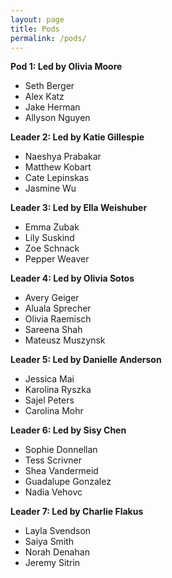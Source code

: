 ```yaml
---
layout: page
title: Pods
permalink: /pods/
---
```


**Pod 1: Led by Olivia Moore**
- Seth Berger
- Alex Katz
- Jake Herman
- Allyson Nguyen

**Leader 2: Led by Katie Gillespie**
- Naeshya Prabakar
- Matthew Kobart
- Cate Lepinskas
- Jasmine Wu

**Leader 3: Led by Ella Weishuber**
- Emma Zubak
- Lily Suskind
- Zoe Schnack
- Pepper Weaver

**Leader 4: Led by Olivia Sotos**
- Avery Geiger
- Aluala Sprecher
- Olivia Raemisch
- Sareena Shah
- Mateusz Muszynsk

**Leader 5: Led by Danielle Anderson**
- Jessica Mai
- Karolina Ryszka
- Sajel Peters
- Carolina Mohr

**Leader 6: Led by Sisy Chen**
- Sophie Donnellan
- Tess Scrivner
- Shea Vandermeid
- Guadalupe Gonzalez
- Nadia Vehovc

**Leader 7: Led by Charlie Flakus**
- Layla Svendson
- Saiya Smith
- Norah Denahan
- Jeremy Sitrin
